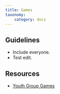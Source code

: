 ```yaml
---
title: Games
taxonomy:
    category: docs
---
```

## Guidelines
- Include everyone.
- Test edit.

## Resources
- [Youth Group Games](https://youthgroupgames.com.au)
